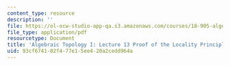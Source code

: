 ```yaml
---
content_type: resource
description: ''
file: https://ol-ocw-studio-app-qa.s3.amazonaws.com/courses/18-905-algebraic-topology-i-fall-2016/93cf674102f477e15ee420a2cedd964a_MIT18_905F16_lec13.pdf
file_type: application/pdf
resourcetype: Document
title: 'Algebraic Topology I: Lecture 13 Proof of the Locality Principle'
uid: 93cf6741-02f4-77e1-5ee4-20a2cedd964a
---
```

